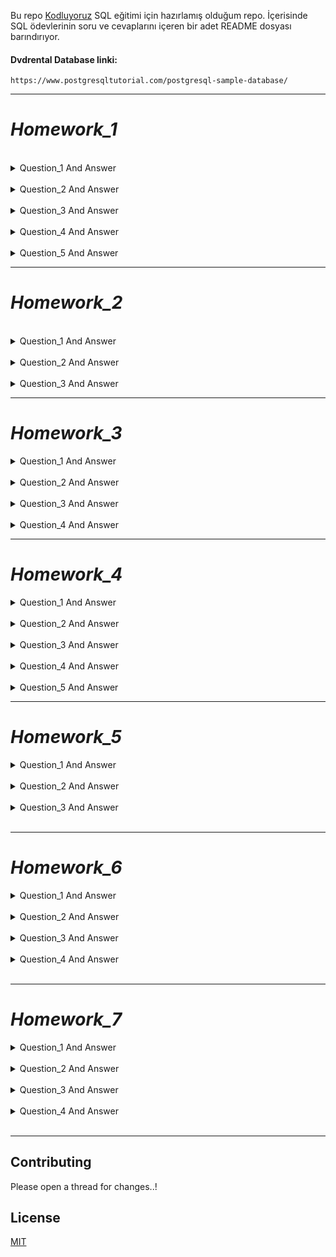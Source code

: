 Bu repo [Kodluyoruz](https://www.kodluyoruz.org/) SQL eğitimi için hazırlamış olduğum repo. İçerisinde SQL ödevlerinin soru ve cevaplarını içeren bir adet README dosyası barındırıyor.

#### Dvdrental Database linki:
```
https://www.postgresqltutorial.com/postgresql-sample-database/
```
***
# *Homework_1*
</br>

<details close> 
<summary>Question_1 And Answer</summary>

**film** tablosunda bulunan **title** ve **description** sütunlarındaki verileri sıralayınız.

```SQL
SELECT title,description FROM film;
```
</details>

</br>

<details close>
<summary>Question_2 And Answer</summary>

**film** tablosunda bulunan tüm sütunlardaki verileri film uzunluğu (length) 60 dan büyük **VE** 75 ten küçük olma koşullarıyla sıralayınız.

```SQL
SELECT * FROM film 
WHERE ( length > 60 AND length < 75 );
```
</details>

</br>

<details close>
<summary>Question_3 And Answer</summary>

**film** tablosunda bulunan tüm sütunlardaki verileri rental_rate 0.99 **VE** replacement_cost 12.99 **VEYA** 28.99 olma koşullarıyla sıralayınız.

```SQL
SELECT * FROM film 
WHERE (rental_rate = 0.99 AND replacement_cost = 12.99 OR replacement_cost = 28.99);
```
</details>

</br>

<details close>
<summary>Question_4 And Answer</summary>

**film** tablosunda bulunan tüm sütunlardaki verileri rental_rate 0.99 **VE** replacement_cost 12.99 **VEYA** 28.99 olma koşullarıyla sıralayınız.

```SQL
SELECT * FROM film 
WHERE (rental_rate = 0.99 AND replacement_cost = 12.99 OR replacement_cost = 28.99);
```
</details>

</br>

<details close>
<summary>Question_5 And Answer</summary>

**film** tablosundaki uzunluğu(length) 50 ten büyük **olmayıp** aynı zamanda rental_rate değeri 2.99 veya 4.99 **olmayan** verileri sıralayınız.

```SQL
SELECT * FROM film
WHERE NOT length > 50 AND (NOT (rental_rate = 2.99 OR rental_rate = 4.99 ));
```
</details>


***
# *Homework_2*

</br>

<details close>
<summary>Question_1 And Answer</summary>

**film** tablosunda bulunan tüm sütunlardaki verileri replacement cost değeri 12.99 dan büyük eşit ve 16.99 küçük olma koşuluyla sıralayınız ( BETWEEN - AND yapısını kullanınız.)

```SQL
SELECT * FROM film
WHERE replacement_cost BETWEEN 12.99 AND 16.98;
```
</details>
</br>

<details close>
<summary>Question_2 And Answer</summary>

**actor** tablosunda bulunan first_name ve last_name sütunlardaki verileri first_name 'Penelope' veya 'Nick' veya 'Ed' değerleri olması koşuluyla sıralayınız. ( IN operatörünü kullanınız.)

```SQL
SELECT first_name,last_name FROM actor
WHERE first_name IN ('Penelope','Nick','Ed');
```
</details>
</br>

<details close>
<summary>Question_3 And Answer</summary>

**film** tablosunda bulunan tüm sütunlardaki verileri rental_rate 0.99, 2.99, 4.99 **VE** replacement_cost 12.99, 15.99, 28.99 olma koşullarıyla sıralayınız. ( IN operatörünü kullanınız.)

```SQL
SELECT * FROM film
WHERE (rental_rate IN (0.99,2.99,4.99)) AND (replacement_cost IN (12.99,15.99,28.99));
```
</details>


***

# *Homework_3*

<details close>
<summary>Question_1 And Answer</summary>

**country** tablosunda bulunan **country** sütunundaki ülke isimlerinden 'A' karakteri ile başlayıp 'a' karakteri ile sonlananları sıralayınız.

```SQL
SELECT country FROM country
WHERE country LIKE 'A%a';
```
</details>

</br>

<details close>
<summary>Question_2 And Answer</summary>

**country** tablosunda bulunan **country** sütunundaki ülke isimlerinden en az 6 karakterden oluşan ve sonu 'n' karakteri ile sonlananları sıralayınız.

```SQL
SELECT country FROM country
WHERE country LIKE '______%n';
```
</details>

</br>

<details close>
<summary>Question_3 And Answer</summary>

**film** tablosunda bulunan **title** sütunundaki film isimlerinden en az 4 adet büyük ya da küçük harf farketmesizin 'T' karakteri içeren film isimlerini sıralayınız.

```SQL
SELECT title FROM film
WHERE title ILIKE '%T%T%T%T%';
```
</details>

</br>
<details close>
<summary>Question_4 And Answer</summary>

**film** tablosunda bulunan tüm sütunlardaki verilerden **title** 'C' karakteri ile başlayan ve uzunluğu (length) 90 dan büyük olan ve rental_rate 2.99 olan verileri sıralayınız.

```SQL
SELECT title FROM film
WHERE (title LIKE 'C%') AND ( (length > 90) AND (rental_rate = 2.99 ) );
```
</details>

---

# *Homework_4*

<details close>
<summary>Question_1 And Answer</summary>

**film** tablosunda bulunan **replacement_cost** sütununda bulunan birbirinden farklı değerleri sıralayınız.

```SQL
SELECT DISTINCT(replacement_cost) FROM film;
```
</details>

</br>

<details close>
<summary>Question_2 And Answer</summary>

**film** tablosunda bulunan **replacement_cost** sütununda birbirinden farklı kaç tane veri vardır?

```SQL
SELECT COUNT(DISTINCT(replacement_cost)) FROM film;
```
</details>

</br>

<details close>
<summary>Question_3 And Answer</summary>

**film** tablosunda bulunan film isimlerinde (title) kaç tanesini T karakteri ile başlar ve aynı zamanda rating 'G' ye eşittir?

```SQL
SELECT COUNT(*) FROM film
WHERE (title LIKE 'T%') AND (rating = 'G');
```
</details>

</br>

<details close>
<summary>Question_4 And Answer</summary>

**country** tablosunda bulunan ülke isimlerinden (country) kaç tanesi 5 karakterden oluşmaktadır?

```SQL
SELECT COUNT(*) FROM country
WHERE (country ILIKE '_____');
```
</details>

</br>

<details close>
<summary>Question_5 And Answer</summary>

**city** tablosundaki şehir isimlerinin kaçtanesi 'R' veya r karakteri ile biter?

```SQL
SELECT COUNT(*) FROM city
WHERE city ILIKE '%r';
```
</details>

---

# *Homework_5*

<details close>
<summary>Question_1 And Answer</summary>

**film** tablosunda bulunan ve film ismi (title) 'n' karakteri ile biten en uzun (length) 5 filmi sıralayınız.

```SQL
SELECT * FROM film
WHERE title LIKE '%n'
ORDER BY length DESC
LIMIT 5;
```
</details>

</br>

<details close>
<summary>Question_2 And Answer</summary>

**film** tablosunda bulunan ve film ismi (title) 'n' karakteri ile biten en kısa (length) ikinci 5 filmi sıralayınız.

```SQL
SELECT * FROM film
WHERE title LIKE '%n'
ORDER BY length ASC
OFFSET 5
LIMIT 5;
```
</details>

</br>

<details close>
<summary>Question_3 And Answer</summary>

**customer** tablosunda bulunan last_name sütununa göre azalan yapılan sıralamada store_id 1 olmak koşuluyla ilk 4 veriyi sıralayınız.

```SQL
SELECT * FROM customer
WHERE store_id = 1
ORDER BY last_name DESC
LIMIT 4;
```
</details>

</br>

---

# *Homework_6*

<details close>
<summary>Question_1 And Answer</summary>

film tablosunda bulunan rental_rate sütunundaki değerlerin ortalaması nedir?


```SQL
SELECT AVG(rental_rate) FROM film;
```
</details>

</br>

<details close>
<summary>Question_2 And Answer</summary>

**film** tablosunda bulunan filmlerden kaçtanesi 'C' karekteri ile başlar?

```SQL
SELECT COUNT(*) FROM film
WHERE title LIKE 'C%';
```
</details>

</br>

<details close>
<summary>Question_3 And Answer</summary>

**film** tablosunda bulunan filmlerden rental_rate değeri 0.99 a eşit olan en uzun (length) film kaç dakikadır?

```SQL
SELECT MAX(length) FROM film
WHERE rental_rate = 0.99;
```
</details>

</br>

<details close>
<summary>Question_4 And Answer</summary>

**film** tablosunda bulunan filmlerin uzunluğu 150 dakikadan büyük olanlarına ait kaç farklı replacement_cost değeri vardır?


```SQL
SELECT COUNT(DISTINCT replacement_cost) FROM film
WHERE length > 150 ;
```
</details>

</br>

--- 

# *Homework_7*

<details close>
<summary>Question_1 And Answer</summary>

**film** tablosunda bulunan filmleri **rating** değerlerine göre gruplayınız.

```SQL
SELECT rating , COUNT(*) FROM film
GROUP BY rating;
```
</details>

</br>

<details close>
<summary>Question_2 And Answer</summary>

**film** tablosunda bulunan filmleri **replacement_cost** sütununa göre grupladığımızda film sayısı 50 den fazla olan replacement_cost değerini ve karşılık gelen film sayısını sıralayınız.

```SQL
SELECT replacement_cost , COUNT(*) FROM film
GROUP BY replacement_cost
HAVING COUNT(*) > 50;
```
</details>

</br>

<details close>
<summary>Question_3 And Answer</summary>

**customer** tablosunda bulunan **store_id** değerlerine karşılık gelen müşteri sayılarını nelerdir?
fazla olan replacement_cost değerini ve karşılık gelen film sayısını sıralayınız.

```SQL
SELECT store_id, COUNT(*) FROM customer
GROUP BY store_id;
```
</details>

</br>

<details close>
<summary>Question_4 And Answer</summary>

**city** tablosunda bulunan şehir verilerini **country_id** sütununa göre gruplandırdıktan sonra en fazla şehir sayısı barındıra country_id bilgisini ve şehir sayısını paylaşınız.
```SQL
SELECT country_id , COUNT(*) FROM city
GROUP BY country_id
ORDER BY COUNT(*) DESC
LIMIT 1;

```
</details>

</br>

---

## Contributing

Please open a thread for changes..!

## License

[MIT](https://choosealicense.com/licenses/mit/)